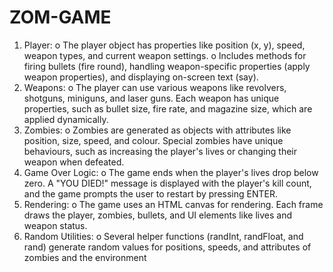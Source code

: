 # ZOM-GAME
1.	Player:
o	The player object has properties like position (x, y), speed, weapon types, and current weapon settings.
o	Includes methods for firing bullets (fire round), handling weapon-specific properties (apply weapon properties), and displaying on-screen text (say).
2.	Weapons:
o	The player can use various weapons like revolvers, shotguns, miniguns, and laser guns. Each weapon has unique properties, such as bullet size, fire rate, and magazine size, which are applied dynamically.
3.	Zombies:
o	Zombies are generated as objects with attributes like position, size, speed, and colour. Special zombies have unique behaviours, such as increasing the player's lives or changing their weapon when defeated.
4.	Game Over Logic:
o	The game ends when the player's lives drop below zero. A "YOU DIED!" message is displayed with the player's kill count, and the game prompts the user to restart by pressing ENTER.
5.	Rendering:
o	The game uses an HTML canvas for rendering. Each frame draws the player, zombies, bullets, and UI elements like lives and weapon status.
6.	Random Utilities:
o	Several helper functions (randInt, randFloat, and rand) generate random values for positions, speeds, and attributes of zombies and the environment
